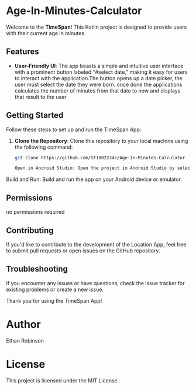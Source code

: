 # Age-In-Minutes-Calculator



Welcome to the **TimeSpan**! This Kotlin project is designed to provide users with their current age in minutes
## Features

- **User-Friendly UI**: The app boasts a simple and intuitive user interface with a prominent button labeled "#select date," making it easy for users to interact with the application.The button
opens up a date picker, the user must select the date they were born. once done the applications calculates the number of minutes from that date to now and displays that result to the user





## Getting Started

Follow these steps to set up and run the TimeSpan App:

1. **Clone the Repository**: Clone this repository to your local machine using the following command:

   ```bash
   git clone https://github.com/ST10022345/Age-In-Minutes-Calculator

   Open in Android Studio: Open the project in Android Studio by selecting the DOBcalc folder.

Build and Run: Build and run the app on your Android device or emulator.



## Permissions
no permissions required

## Contributing
If you'd like to contribute to the development of the Location App, feel free to submit pull requests or open issues on the GitHub repository.

## Troubleshooting
If you encounter any issues or have questions, check the issue tracker for existing problems or create a new issue.

Thank you for using the TimeSpan App! 



# Author
Ethan Robinson

# License
This project is licensed under the MIT License.





